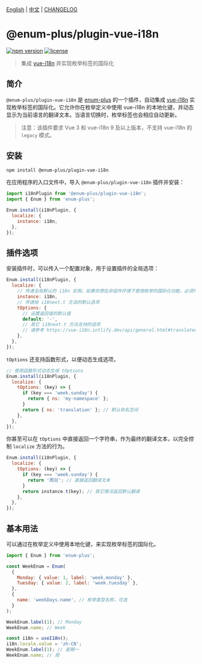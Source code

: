 <!-- markdownlint-disable MD001 MD009 MD033 MD041 -->

[English](./README.md) | [中文](./README.zh-CN.md) | [CHANGELOG](./CHANGELOG.md)

# @enum-plus/plugin-vue-i18n

[![npm version](https://img.shields.io/npm/v/@enum-plus/plugin-vue-i18n.svg)](https://www.npmjs.com/package/@enum-plus/plugin-vue-i18n)
[![license](https://img.shields.io/npm/l/@enum-plus/plugin-vue-i18n.svg)](https://www.npmjs.com/package/@enum-plus/plugin-vue-i18n)

> 集成 [vue-i18n](https://vue-i18n.intlify.dev) 并实现枚举标签的国际化

## 简介

`@enum-plus/plugin-vue-i18n` 是 [enum-plus](https://github.com/shijistar/enum-plus) 的一个插件，自动集成 [vue-i18n](https://vue-i18n.intlify.dev) 实现枚举标签的国际化。它允许你在枚举定义中使用 vue-i18n 的本地化键，并动态显示为当前语言的翻译文本。当语言切换时，枚举标签也会相应自动更新。

> 注意：该插件要求 Vue 3 和 vue-i18n 9 及以上版本，不支持 vue-i18n 的 `legacy` 模式。

## 安装

```bash
npm install @enum-plus/plugin-vue-i18n
```

在应用程序的入口文件中，导入 `@enum-plus/plugin-vue-i18n` 插件并安装：

```js
import i18nPlugin from '@enum-plus/plugin-vue-i18n';
import { Enum } from 'enum-plus';

Enum.install(i18nPlugin, {
  localize: {
    instance: i18n,
  },
});
```

## 插件选项

安装插件时，可以传入一个配置对象，用于设置插件的全局选项：

```js
Enum.install(i18nPlugin, {
  localize: {
    // 传递全局默认的 i18n 实例。如果你想在非组件环境下使用枚举的国际化功能，必须传入该实例
    instance: i18n,
    // 传递给 i18next.t 方法的默认选项
    tOptions: {
      // 设置返回值的默认值
      default: '-',
      // 其它 i18next.t 方法支持的选项
      // 请参考 https://vue-i18n.intlify.dev/api/general.html#translateoptions
    },
  },
});
```

`tOptions` 还支持函数形式，以便动态生成选项，

```js
// 使用函数形式动态生成 tOptions
Enum.install(i18nPlugin, {
  localize: {
    tOptions: (key) => {
      if (key === 'week.sunday') {
        return { ns: 'my-namespace' };
      }
      return { ns: 'translation' }; // 默认命名空间
    },
  },
});
```

你甚至可以在 `tOptions` 中直接返回一个字符串，作为最终的翻译文本，以完全控制 `localize` 方法的行为。

```js
Enum.install(i18nPlugin, {
  localize: {
    tOptions: (key) => {
      if (key === 'week.sunday') {
        return '周日'; // 直接返回翻译文本
      }
      return instance.t(key); // 其它情况返回默认翻译
    },
  },
});
```

## 基本用法

可以通过在枚举定义中使用本地化键，来实现枚举标签的国际化。

```js
import { Enum } from 'enum-plus';

const WeekEnum = Enum(
  {
    Monday: { value: 1, label: 'week.monday' },
    Tuesday: { value: 2, label: 'week.tuesday' },
  },
  {
    name: 'weekDays.name', // 枚举类型名称，可选
  }
);

WeekEnum.label(1); // Monday
WeekEnum.name; // Week

const i18n = useI18n();
i18n.locale.value = 'zh-CN';
WeekEnum.label(1); // 星期一
WeekEnum.name; // 周
```
